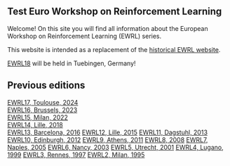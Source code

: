 ## Test Euro Workshop on Reinforcement Learning

Welcome! On this site you will find all information about the European Workshop on Reinforcement Learning (EWRL) series.

This website is intended as a replacement of the [historical EWRL website](https://ewrl.wordpress.com/).

[EWRL18](https://euro-workshop-on-reinforcement-learning.github.io/ewrl18) will be held in Tuebingen, Germany!  

## Previous editions
[EWRL17, Toulouse, 2024](https://euro-workshop-on-reinforcement-learning.github.io/ewrl17)  
[EWRL16, Brussels, 2023](https://ewrl.wordpress.com/past-ewrl/ewrl16-2023/)  
[EWRL15, Milan, 2022](https://ewrl.wordpress.com/past-ewrl/ewrl15-2022/)  
[EWRL14, Lille, 2018](https://ewrl.wordpress.com/past-ewrl/ewrl14-2018/)  
[EWRL13, Barcelona, 2016](https://ewrl.wordpress.com/past-ewrl/ewrl13-2016/) 
[EWRL12, Lille, 2015](https://ewrl.wordpress.com/past-ewrl/ewrl12-2015/) 
[EWRL11, Dagstuhl, 2013](https://ewrl.wordpress.com/past-ewrl/ewrl11-2013/) 
[EWRL10, Edinburgh, 2012](https://ewrl.wordpress.com/past-ewrl/ewrl10-2012/) 
[EWRL9, Athens, 2011](https://ewrl.wordpress.com/past-ewrl/ewrl9-2011/) 
[EWRL8, 2008](https://ewrl.wordpress.com/past-ewrl/ewrl8-2008/) 
[EWRL7, Naples, 2005](https://ewrl.wordpress.com/past-ewrl/ewrl7-2005/) 
[EWRL6, Nancy, 2003](https://ewrl.wordpress.com/past-ewrl/ewrl6-2003/) 
[EWRL5, Utrecht, 2001](https://ewrl.wordpress.com/past-ewrl/ewrl5-2001/) 
[EWRL4, Lugano, 1999](https://ewrl.wordpress.com/past-ewrl/ewrl4-1999/)
[EWRL3, Rennes, 1997](https://ewrl.wordpress.com/past-ewrl/ewrl3-1997/)
[EWRL2, Milan, 1995](https://ewrl.wordpress.com/past-ewrl/ewrl2-1995/)